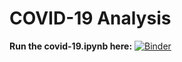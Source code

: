# COVID-19 Analysis

__Run the covid-19.ipynb here:__
[![Binder](https://mybinder.org/badge_logo.svg)](https://mybinder.org/v2/gh/claytonpbarrows/covid-19/master)

<!-- leave a blank line here -->
<script src="https://github.com/claytonpbarrows/covid-19/US.html"></script>
<!-- leave a blank line here -->